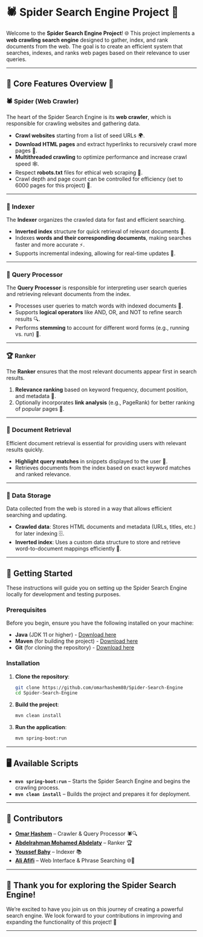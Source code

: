 # 🕷️ **Spider Search Engine Project** 🚀

Welcome to the **Spider Search Engine Project**! 🌐 This project implements a **web crawling search engine** designed to gather, index, and rank documents from the web. The goal is to create an efficient system that searches, indexes, and ranks web pages based on their relevance to user queries.

---

## 🎯 **Core Features Overview** 🎯

### 🕷️ **Spider (Web Crawler)**
The heart of the Spider Search Engine is its **web crawler**, which is responsible for crawling websites and gathering data.

- **Crawl websites** starting from a list of seed URLs 🌍.
- **Download HTML pages** and extract hyperlinks to recursively crawl more pages 🔗.
- **Multithreaded crawling** to optimize performance and increase crawl speed 🕸️.
- Respect **robots.txt** files for ethical web scraping 🤖.
- Crawl depth and page count can be controlled for efficiency (set to 6000 pages for this project) 📄.

---

### 🔎 **Indexer**
The **Indexer** organizes the crawled data for fast and efficient searching.

- **Inverted index** structure for quick retrieval of relevant documents 🔄.
- Indexes **words and their corresponding documents**, making searches faster and more accurate ⚡.
- Supports incremental indexing, allowing for real-time updates 🔄.

---

### 🔄 **Query Processor**
The **Query Processor** is responsible for interpreting user search queries and retrieving relevant documents from the index.

- Processes user queries to match words with indexed documents 🧠.
- Supports **logical operators** like AND, OR, and NOT to refine search results 🔍.
- Performs **stemming** to account for different word forms (e.g., running vs. run) 🌱.

---

### 🏆 **Ranker**
The **Ranker** ensures that the most relevant documents appear first in search results.

1. **Relevance ranking** based on keyword frequency, document position, and metadata 🥇.
2. Optionally incorporates **link analysis** (e.g., PageRank) for better ranking of popular pages 🔗.

---

### 📑 **Document Retrieval**
Efficient document retrieval is essential for providing users with relevant results quickly.

- **Highlight query matches** in snippets displayed to the user 📄.
- Retrieves documents from the index based on exact keyword matches and ranked relevance.

---

### 📁 **Data Storage**
Data collected from the web is stored in a way that allows efficient searching and updating.

- **Crawled data**: Stores HTML documents and metadata (URLs, titles, etc.) for later indexing 🗄️.
- **Inverted index**: Uses a custom data structure to store and retrieve word-to-document mappings efficiently 💾.

---

## 🚀 **Getting Started**

These instructions will guide you on setting up the Spider Search Engine locally for development and testing purposes.

### **Prerequisites**
Before you begin, ensure you have the following installed on your machine:

- **Java** (JDK 11 or higher) - [Download here](https://www.oracle.com/java/technologies/javase-jdk11-downloads.html)
- **Maven** (for building the project) - [Download here](https://maven.apache.org/)
- **Git** (for cloning the repository) - [Download here](https://git-scm.com/)

### **Installation**

1. **Clone the repository**:

   ```bash
   git clone https://github.com/omarhashem80/Spider-Search-Engine
   cd Spider-Search-Engine
   ```

2. **Build the project**:

   ```bash
   mvn clean install
   ```

3. **Run the application**:

   ```bash
   mvn spring-boot:run
   ```

---

## 🖥️ **Available Scripts**

- **`mvn spring-boot:run`** – Starts the Spider Search Engine and begins the crawling process.
- **`mvn clean install`** – Builds the project and prepares it for deployment.

---

## 👥 **Contributors**

- **[Omar Hashem](https://github.com/omarhashem80)** – Crawler & Query Processor 🕷️🔍
- **[Abdelrahman Mohamed Abdelaty](https://github.com/Abdelrahman-Mohamed-Abdelaty)** – Ranker 🏆
- **[Youssef Bahy](https://github.com/Youssef-Bahy-Youssef)** – Indexer 📚
- **[Ali Afifi](https://github.com/Ali-Afifi-Hussain)** – Web Interface & Phrase Searching 🌐🔑

---

## 🌟 **Thank you for exploring the Spider Search Engine!**

We’re excited to have you join us on this journey of creating a powerful search engine. We look forward to your contributions in improving and expanding the functionality of this project! 🚀

---
